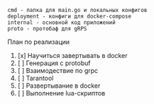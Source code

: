     cmd - папка для main.go и локальных конфигов
    deployment - конфиги для docker-compose
    internal - основной код приложений
    proto - протобаф для gRPS

План по реализации
1. [x] Научиться завертывать в docker
2. [ ] Генерация с protobuf
3. [ ] Взаимодествие по grpc
4. [ ] Tarantool
5. [ ] Развертывание в docker
6. [ ] Выполнение lua-скриптов
